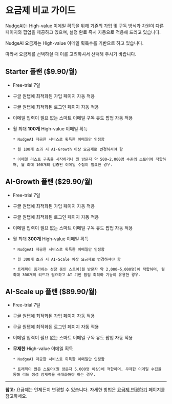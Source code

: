 # 요금제 비교 가이드

NudgeAI는 High-value 이메일 획득을 위해 기존의 가입 및 구독 방식과 차원이 다른 페이지와 팝업을 제공하고 있으며, 설정 완료 즉시 자동으로 적용해 드리고 있습니다. 

NudgeAI 요금제는 High-value 이메일 획득수를 기반으로 하고 있습니다. 

따라서 요금제를 선택하실 때 이를 고려하셔서 선택해 주시기 바랍니다. 

## **Starter 플랜 ($9.90/월)**

- Free-trial 7일
- 구글 원탭에 최적화된 가입 페이지 자동 적용
- 구글 원탭에 최적화된 로그인 페이지 자동 적용
- 이메일 입력이 필요 없는 스마트 이메일 구독 유도 팝업 자동 적용
- 월 최대 **100개** High-value 이메일 획득

      * NudgeAI 제공한 서비스로 획득한 이메일만 인정함 

      * 월 100개 초과 시 AI-Growth 이상 요금제로 변경하셔야 함

      * 이메일 리스트 구축을 시작하거나 월 방문자 약 500~2,000명 수준의 스토어에 적합하며, 월 최대 100개의 검증된 이메일 수집이 필요한 경우.

## **AI-Growth 플랜 ($29.90/월)**

- Free-trial 7일
- 구글 원탭에 최적화된 가입 페이지 자동 적용
- 구글 원탭에 최적화된 로그인 페이지 자동 적용
- 이메일 입력이 필요 없는 스마트 이메일 구독 유도 팝업 자동 적용
- 월 최대 **300개** High-value 이메일 획득

      * NudgeAI 제공한 서비스로 획득한 이메일만 인정함 

      * 월 300개 초과 시 AI-Scale 이상 요금제로 변경하셔야 함

      * 트래픽이 증가하는 성장 중인 스토어(월 방문자 약 2,000~5,000명)에 적합하며, 월 최대 300개의 리드가 필요하고 AI 기반 팝업 최적화 기능이 유용한 경우.

## **AI-Scale up 플랜 ($89.90/월)**

- Free-trial 7일
- 구글 원탭에 최적화된 가입 페이지 자동 적용
- 구글 원탭에 최적화된 로그인 페이지 자동 적용
- 이메일 입력이 필요 없는 스마트 이메일 구독 유도 팝업 자동 적용
- **무제한** High-value 이메일 획득

      * NudgeAI 제공한 서비스로 획득한 이메일만 인정함 

      * 트래픽이 많은 스토어(월 방문자 5,000명 이상)에 적합하며, 무제한 이메일 수집을 통해 리드 생성 잠재력을 극대화해야 하는 경우.

---

**참고:** 요금제는 언제든지 변경할 수 있습니다. 자세한 방법은 [요금제 변경하기](../change-plan/index.md) 페이지를 참고하세요.

